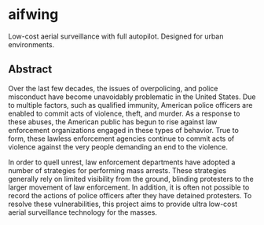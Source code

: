 # aifwing

Low-cost aerial surveillance with full autopilot. Designed for urban environments.

## Abstract

Over the last few decades, the issues of overpolicing, and police misconduct have become unavoidably problematic in the United States.
Due to multiple factors, such as qualified immunity, American police officers are enabled to commit acts of violence, theft, and murder.
As a response to these abuses, the American public has begun to rise against law enforcement organizations engaged in these types of behavior.
True to form, these lawless enforcement agencies continue to commit acts of violence against the very people demanding an end to the violence.

In order to quell unrest, law enforcement departments have adopted a number of strategies for performing mass arrests.
These strategies generally rely on limited visibility from the ground, blinding protesters to the larger movement of law enforcement.
In addition, it is often not possible to record the actions of police officers after they have detained protesters.
To resolve these vulnerabilities, this project aims to provide ultra low-cost aerial surveillance technology for the masses.
